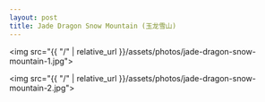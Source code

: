 ```yaml
---
layout: post
title: Jade Dragon Snow Mountain (玉龙雪山)
---
```


<img src="{{ "/" | relative_url }}/assets/photos/jade-dragon-snow-mountain-1.jpg">

<img src="{{ "/" | relative_url }}/assets/photos/jade-dragon-snow-mountain-2.jpg">
